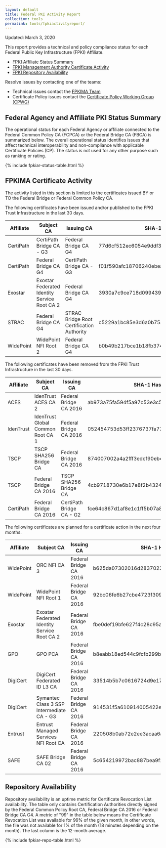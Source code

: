 ```yaml
---
layout: default 
title: Federal PKI Activity Report
collection: tools
permalink: tools/fpkiactivityreport/
---
```


Updated: March 3, 2020

This report provides a technical and policy compliance status for each Federal Public Key Infrastructure (FPKI) Affiliate.

- [FPKI Affiliate Status Summary](#fpki-affiliate-status-summary)
- [FPKI Management Authority Certificate Activity](#fpkima-certificate-activity)
- [FPKI Repository Availability](#repository-availability)

Resolve issues by contacting one of the teams:  

- Technical issues contact the [FPKIMA Team](mailto:fpki-help@gsa.gov) 
- Certificate Policy issues contact the [Certificate Policy Working Group (CPWG)](mailto:fpkipa_cpwg@listserv.gsa.gov)  

## Federal Agency and Affiliate PKI Status Summary
The operational status for each Federal Agency or affiliate connected to the Federal Common Policy CA (FCPCA) or the Federal Bridge CA (FBCA) is summarized below. The overall operational status identifies issues that affect technical interoperability and non-compliance with applicable Certificate Policies (CP). The status is not used for any other purpose such as ranking or rating.

{% include fpkiar-status-table.html %}

## FPKIMA Certificate Activity
The activity listed in this section is limited to the certificates issued BY or TO the Federal Bridge or Federal Common Policy CA.

The following certificates have been issued and/or published to the FPKI Trust Infrastructure in the last 30 days.

| Affiliate | Subject CA | Issuing CA | SHA-1 Hash | Issued Date |
| --------- | ---------- | ---------- | ------ | ------ |
| CertiPath | CertiPath Bridge CA - G3 | Federal Bridge CA G4 | 77d6cf512ec6054e9ddf37a37d83c4955228e21c | 2/18/2020 |
| CertiPath | Federal Bridge CA G4 | CertiPath Bridge CA - G3 | f01f590afc18706240ebeab75b5c3e6defd67fb0 | 1/20/2020 |
| Exostar | Exostar Federated Identity Service Root CA 2 | Federal Bridge CA G4 | 3930a7c9ce718d0994394feea49a4ada1ebf665d | 2/25/2020 |
| STRAC | Federal Bridge CA G4 | STRAC Bridge Root Certification Authority | c5229a1bc85e3d6a0b75442cd8b4a91182b6fe14 | 1/8/2020 |
| WidePoint | WidePoint NFI Root 2 | Federal Bridge CA G4 | b0b49b217bce1b18fb374dc629d5f100ba9dde49 | 2/4/2020 |


The following certificates have been removed from the FPKI Trust Infrastructure in the last 30 days.

| Affiliate | Subject CA | Issuing CA | SHA-1 Hash | Expiration Date |
| --------- | ---------- | ---------- | ------ | ------ |
| ACES | IdenTrust ACES CA 2 | Federal Bridge CA 2016 | ab973a75fa594f5a97c53e3c50244ae06ca610a8 | 8/21/2021 |
| IdenTrust | IdenTrust Global Common Root CA 1 | Federal Bridge CA 2016 | 052454753d53ff2376737fa7798ec72fab82833c | 8/21/2021 |
| TSCP | TSCP SHA256 Bridge CA | Federal Bridge CA 2016 | 874007002a4a2fff3edcf90eb41adce7c2fb4915 | 8/6/2022 |
| TSCP | Federal Bridge CA 2016 | TSCP SHA256 Bridge CA | 4cb9718730e6b17e8f2b43249820bceeca0780ca | 5/15/2020 |
| CertiPath | Federal Bridge CA 2016 | CertiPath Bridge CA - G2 | fce64c867d1af8e1c1ff5b07a869af5f3e6f823f | 4/30/2020 |

The following certificates are planned for a certificate action in the next four months.

| Affiliate | Subject CA | Issuing CA | SHA-1 Hash | Expiration Date | Action |
| --------- | ---------- | ---------- | ---------- | ---------- | -------- |
| WidePoint | ORC NFI CA 3 | Federal Bridge CA 2016 | b625da07302016d2837023bab94b6e0d76fc2e45 | 7/17/2021 | Revoke 4/1/2020 |
| WidePoint | WidePoint NFI Root 1 | Federal Bridge CA 2016 | 92bc06fe6b27cbe4723f309f34681fc57c8166ce | 8/6/2022 | Revoke 3/17/2020 |
| Exostar | Exostar Federated Identity Service Root CA 2 | Federal Bridge CA 2016 | fbe0def19bfe627f4c28c95a211acd7cc3c7afb2 | 4/30/2020 | Revoke 3/17/2020 |
| GPO | GPO PCA | Federal Bridge CA 2016 | b8eabb18ed544c9fcfb299bd5d322127e6f48d90 | 8/3/2020 | Revoke 3/17/2020 |
| DigiCert | DigiCert Federated ID L3 CA | Federal Bridge CA 2016 | 33514b5b7c0616724d9e174f59d7aa080740b8c3 | 2/28/2022 | Revoke 3/17/2020 |
| DigiCert | Symantec Class 3 SSP Intermediate CA - G3 | Federal Bridge CA 2016 | 914531f5a610914005422e56d6711218133b1048 | 10/25/2020 | Revoke 3/17/2020 |
| Entrust | Entrust Managed Services NFI Root CA | Federal Bridge CA 2016 | 220508b0ab72e2ee3acaa6a9ef5001c87c523ea4 | 11/16/2020 | Revoke 3/17/2020 |
| SAFE | SAFE Bridge CA 02 | Federal Bridge CA 2016 | 5c654219972bac887bea9f1309eb9e052fb7757e | 6/7/2021 | 3/17/2020 |

## Repository Availability 
Repository availability is an uptime metric for Certificate Revocation List availability. The table only contains Certification Authorities directly signed by the Federal Common Policy Root CA, Federal Bridge CA 2016 or Federal Bridge CA G4. A metric of "99" in the table below means the Certificate Revocation List was available for 99% of the given month, in other words, the file was not available for 1% of the month (18 minutes depending on the month). The last column is the 12-month average.

{% include fpkiar-repo-table.html %}
